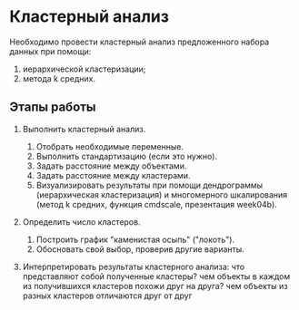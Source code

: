 Кластерный анализ
=================

Необходимо провести кластерный анализ предложенного набора данных при помощи:

1. иерархической кластеризации;
2. метода k средних.

Этапы работы
------------

1. Выполнить кластерный анализ.
    1. Отобрать необходимые переменные.
    2. Выполнить стандартизацию (если это нужно).
    3. Задать расстояние между объектами.
    4. Задать расстояние между кластерами.
    5. Визуализировать результаты при помощи дендрограммы (иерархическая кластеризация) и многомерного шкалирования (метод k средних, функция cmdscale, презентация week04b).

2. Определить число кластеров. 
    1. Построить график "каменистая осыпь" ("локоть").
    2. Обосновать свой выбор, проверив другие варианты.

3. Интерпретировать результаты кластерного анализа: что представляют собой полученные кластеры? чем объекты в каждом из получившихся кластеров похожи друг на друга? чем объекты из разных кластеров отличаются друг от друг